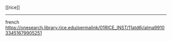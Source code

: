 [[rice]]

---


french https://onesearch.library.rice.edu/permalink/01RICE_INST/11atd6j/alma991033451679905251